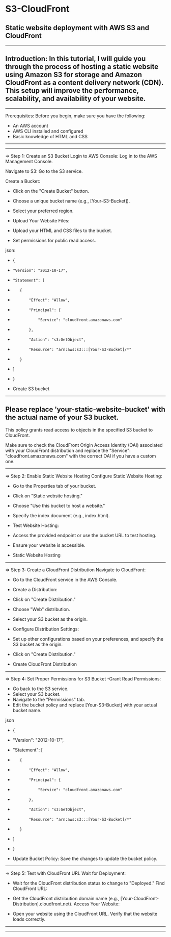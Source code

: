 # S3-CloudFront
Static website deployment with AWS S3 and CloudFront
--------------------------------------------------------------------------------------------------------------------------------------------------------------------------------------------------------------------
--------------------------------------------------------------------------------------------------------------------------------------------------------------------------------------------------------------------


Introduction:
In this tutorial, I will guide you through the process of hosting a static website using Amazon S3 for storage and Amazon CloudFront as a content delivery network (CDN). 
This setup will improve the performance, scalability, and availability of your website.
--------------------------------------------------------------------------------------------------------------------------------------------------------------------------------------------------------------------
--------------------------------------------------------------------------------------------------------------------------------------------------------------------------------------------------------------------

Prerequisites:
Before you begin, make sure you have the following:

- An AWS account
- AWS CLI installed and configured
- Basic knowledge of HTML and CSS
--------------------------------------------------------------------------------------------------------------------------------------------------------------------------------------------------------------------
--------------------------------------------------------------------------------------------------------------------------------------------------------------------------------------------------------------------

=> Step 1: Create an S3 Bucket
Login to AWS Console: Log in to the AWS Management Console.

Navigate to S3: Go to the S3 service.

Create a Bucket:

- Click on the "Create Bucket" button.
- Choose a unique bucket name (e.g., [Your-S3-Bucket]).
- Select your preferred region.
- Upload Your Website Files:

- Upload your HTML and CSS files to the bucket.
- Set permissions for public read access.

json:

- {
-     "Version": "2012-10-17",
-     "Statement": [
-        {
-            "Effect": "Allow",
-            "Principal": {
-                "Service": "cloudfront.amazonaws.com"
-            },
-            "Action": "s3:GetObject",
-            "Resource": "arn:aws:s3:::[Your-S3-Bucket]/*"
-        }
-    ]
- }

- Create S3 bucket

--------------------------------------------------------------------------------------------------------------------------------------------------------------------------------------------------------------------
## Please replace 'your-static-website-bucket' with the actual name of your S3 bucket.
This policy grants read access to objects in the specified S3 bucket to CloudFront.

Make sure to check the CloudFront Origin Access Identity (OAI) associated with your CloudFront distribution and replace the "Service": "cloudfront.amazonaws.com" with the correct OAI if you have a custom one.

--------------------------------------------------------------------------------------------------------------------------------------------------------------------------------------------------------------------
=> Step 2: Enable Static Website Hosting
Configure Static Website Hosting:

- Go to the Properties tab of your bucket.
- Click on "Static website hosting."
- Choose "Use this bucket to host a website."
- Specify the index document (e.g., index.html).
- Test Website Hosting:

- Access the provided endpoint or use the bucket URL to test hosting.
- Ensure your website is accessible.
- Static Website Hosting
--------------------------------------------------------------------------------------------------------------------------------------------------------------------------------------------------------------------

=> Step 3: Create a CloudFront Distribution
Navigate to CloudFront:

- Go to the CloudFront service in the AWS Console.
- Create a Distribution:

- Click on "Create Distribution."
- Choose "Web" distribution.
- Select your S3 bucket as the origin.
- Configure Distribution Settings:

- Set up other configurations based on your preferences, and specify the S3 bucket as the origin.
- Click on "Create Distribution."
- Create CloudFront Distribution
--------------------------------------------------------------------------------------------------------------------------------------------------------------------------------------------------------------------

=> Step 4: Set Proper Permissions for S3 Bucket
-Grant Read Permissions:
- Go back to the S3 service.
- Select your S3 bucket.
- Navigate to the "Permissions" tab.
- Edit the bucket policy and replace [Your-S3-Bucket] with your actual bucket name.

json

- {
-    "Version": "2012-10-17",
-    "Statement": [
-        {
-            "Effect": "Allow",
-            "Principal": {
-                "Service": "cloudfront.amazonaws.com"
-            },
-            "Action": "s3:GetObject",
-            "Resource": "arn:aws:s3:::[Your-S3-Bucket]/*"
-        }
-    ]
- }

- Update Bucket Policy:
Save the changes to update the bucket policy.

--------------------------------------------------------------------------------------------------------------------------------------------------------------------------------------------------------------------

=> Step 5: Test with CloudFront URL
Wait for Deployment:

- Wait for the CloudFront distribution status to change to "Deployed."
Find CloudFront URL:

- Get the CloudFront distribution domain name (e.g., [Your-CloudFront-Distribution].cloudfront.net).
Access Your Website:

- Open your website using the CloudFront URL.
Verify that the website loads correctly.


--------------------------------------------------------------------------------------------------------------------------------------------------------------------------------------------------------------------
--------------------------------------------------------------------------------------------------------------------------------------------------------------------------------------------------------------------
